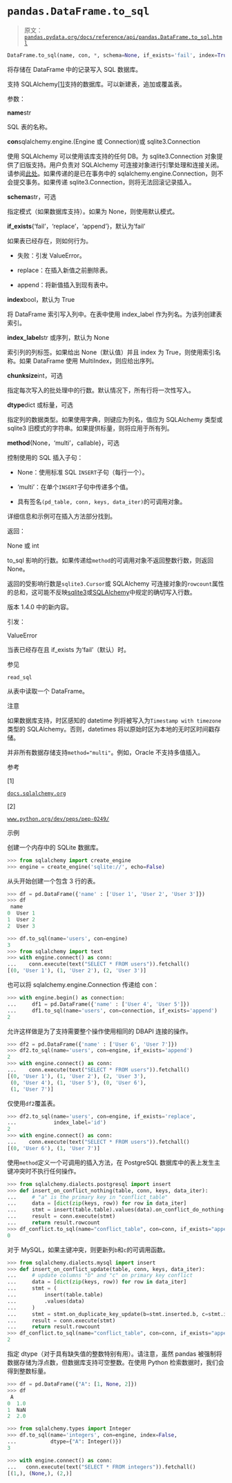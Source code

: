 # `pandas.DataFrame.to_sql`

> 原文：[`pandas.pydata.org/docs/reference/api/pandas.DataFrame.to_sql.html`](https://pandas.pydata.org/docs/reference/api/pandas.DataFrame.to_sql.html)

```py
DataFrame.to_sql(name, con, *, schema=None, if_exists='fail', index=True, index_label=None, chunksize=None, dtype=None, method=None)
```

将存储在 DataFrame 中的记录写入 SQL 数据库。

支持 SQLAlchemy[[1]](#r689dfd12abe5-1)支持的数据库。可以新建表，追加或覆盖表。

参数：

**name**str

SQL 表的名称。

**con**sqlalchemy.engine.(Engine 或 Connection)或 sqlite3.Connection

使用 SQLAlchemy 可以使用该库支持的任何 DB。为 sqlite3.Connection 对象提供了旧版支持。用户负责对 SQLAlchemy 可连接对象进行引擎处理和连接关闭。请参阅[此处](https://docs.sqlalchemy.org/en/20/core/connections.html)。如果传递的是已在事务中的 sqlalchemy.engine.Connection，则不会提交事务。如果传递 sqlite3.Connection，则将无法回滚记录插入。

**schema**str，可选

指定模式（如果数据库支持）。如果为 None，则使用默认模式。

**if_exists**{‘fail’，‘replace’，‘append’}，默认为‘fail’

如果表已经存在，则如何行为。

+   失败：引发 ValueError。

+   replace：在插入新值之前删除表。

+   append：将新值插入到现有表中。

**index**bool，默认为 True

将 DataFrame 索引写入列中。在表中使用 index_label 作为列名。为该列创建表索引。

**index_label**str 或序列，默认为 None

索引列的列标签。如果给出 None（默认值）并且 index 为 True，则使用索引名称。如果 DataFrame 使用 MultiIndex，则应给出序列。

**chunksize**int，可选

指定每次写入的批处理中的行数。默认情况下，所有行将一次性写入。

**dtype**dict 或标量，可选

指定列的数据类型。如果使用字典，则键应为列名，值应为 SQLAlchemy 类型或 sqlite3 旧模式的字符串。如果提供标量，则将应用于所有列。

**method**{None，‘multi’，callable}，可选

控制使用的 SQL 插入子句：

+   None：使用标准 SQL `INSERT`子句（每行一个）。

+   ‘multi’：在单个`INSERT`子句中传递多个值。

+   具有签名`(pd_table, conn, keys, data_iter)`的可调用对象。

详细信息和示例可在插入方法部分找到。

返回：

None 或 int

to_sql 影响的行数。如果传递给`method`的可调用对象不返回整数行数，则返回 None。

返回的受影响行数是`sqlite3.Cursor`或 SQLAlchemy 可连接对象的`rowcount`属性的总和，这可能不反映[sqlite3](https://docs.python.org/3/library/sqlite3.html#sqlite3.Cursor.rowcount)或[SQLAlchemy](https://docs.sqlalchemy.org/en/20/core/connections.html#sqlalchemy.engine.CursorResult.rowcount)中规定的确切写入行数。

版本 1.4.0 中的新内容。

引发：

ValueError

当表已经存在且 if_exists 为‘fail’（默认）时。

参见

`read_sql`

从表中读取一个 DataFrame。

注意

如果数据库支持，时区感知的 datetime 列将被写入为`Timestamp with timezone`类型的 SQLAlchemy。否则，datetimes 将以原始时区为本地的无时区时间戳存储。

并非所有数据存储支持`method="multi"`。例如，Oracle 不支持多值插入。

参考

[1]

[`docs.sqlalchemy.org`](https://docs.sqlalchemy.org)

[2]

[`www.python.org/dev/peps/pep-0249/`](https://www.python.org/dev/peps/pep-0249/)

示例

创建一个内存中的 SQLite 数据库。

```py
>>> from sqlalchemy import create_engine
>>> engine = create_engine('sqlite://', echo=False) 
```

从头开始创建一个包含 3 行的表。

```py
>>> df = pd.DataFrame({'name' : ['User 1', 'User 2', 'User 3']})
>>> df
 name
0  User 1
1  User 2
2  User 3 
```

```py
>>> df.to_sql(name='users', con=engine)
3
>>> from sqlalchemy import text
>>> with engine.connect() as conn:
...    conn.execute(text("SELECT * FROM users")).fetchall()
[(0, 'User 1'), (1, 'User 2'), (2, 'User 3')] 
```

也可以将 sqlalchemy.engine.Connection 传递给 con：

```py
>>> with engine.begin() as connection:
...     df1 = pd.DataFrame({'name' : ['User 4', 'User 5']})
...     df1.to_sql(name='users', con=connection, if_exists='append')
2 
```

允许这样做是为了支持需要整个操作使用相同的 DBAPI 连接的操作。

```py
>>> df2 = pd.DataFrame({'name' : ['User 6', 'User 7']})
>>> df2.to_sql(name='users', con=engine, if_exists='append')
2
>>> with engine.connect() as conn:
...    conn.execute(text("SELECT * FROM users")).fetchall()
[(0, 'User 1'), (1, 'User 2'), (2, 'User 3'),
 (0, 'User 4'), (1, 'User 5'), (0, 'User 6'),
 (1, 'User 7')] 
```

仅使用`df2`覆盖表。

```py
>>> df2.to_sql(name='users', con=engine, if_exists='replace',
...            index_label='id')
2
>>> with engine.connect() as conn:
...    conn.execute(text("SELECT * FROM users")).fetchall()
[(0, 'User 6'), (1, 'User 7')] 
```

使用`method`定义一个可调用的插入方法，在 PostgreSQL 数据库中的表上发生主键冲突时不执行任何操作。

```py
>>> from sqlalchemy.dialects.postgresql import insert
>>> def insert_on_conflict_nothing(table, conn, keys, data_iter):
...     # "a" is the primary key in "conflict_table"
...     data = [dict(zip(keys, row)) for row in data_iter]
...     stmt = insert(table.table).values(data).on_conflict_do_nothing(index_elements=["a"])
...     result = conn.execute(stmt)
...     return result.rowcount
>>> df_conflict.to_sql(name="conflict_table", con=conn, if_exists="append", method=insert_on_conflict_nothing)  
0 
```

对于 MySQL，如果主键冲突，则更新列`b`和`c`的可调用函数。

```py
>>> from sqlalchemy.dialects.mysql import insert
>>> def insert_on_conflict_update(table, conn, keys, data_iter):
...     # update columns "b" and "c" on primary key conflict
...     data = [dict(zip(keys, row)) for row in data_iter]
...     stmt = (
...         insert(table.table)
...         .values(data)
...     )
...     stmt = stmt.on_duplicate_key_update(b=stmt.inserted.b, c=stmt.inserted.c)
...     result = conn.execute(stmt)
...     return result.rowcount
>>> df_conflict.to_sql(name="conflict_table", con=conn, if_exists="append", method=insert_on_conflict_update)  
2 
```

指定 dtype（对于具有缺失值的整数特别有用）。请注意，虽然 pandas 被强制将数据存储为浮点数，但数据库支持可空整数。在使用 Python 检索数据时，我们会得到整数标量。

```py
>>> df = pd.DataFrame({"A": [1, None, 2]})
>>> df
 A
0  1.0
1  NaN
2  2.0 
```

```py
>>> from sqlalchemy.types import Integer
>>> df.to_sql(name='integers', con=engine, index=False,
...           dtype={"A": Integer()})
3 
```

```py
>>> with engine.connect() as conn:
...   conn.execute(text("SELECT * FROM integers")).fetchall()
[(1,), (None,), (2,)] 
```
